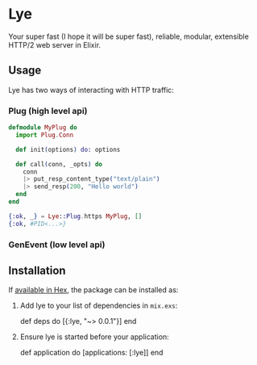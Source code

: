 # Lye
Your super fast (I hope it will be super fast), reliable, modular, extensible HTTP/2 web server in Elixir.

## Usage
Lye has two ways of interacting with HTTP traffic:

### Plug (high level api)

```elixir
defmodule MyPlug do
  import Plug.Conn

  def init(options) do: options

  def call(conn, _opts) do
    conn
    |> put_resp_content_type("text/plain")
    |> send_resp(200, "Hello world")
  end
end
```

```elixir
{:ok, _} = Lye::Plug.https MyPlug, []
{:ok, #PID<...>}
```

### GenEvent (low level api)

## Installation

If [available in Hex](https://hex.pm/docs/publish), the package can be installed as:

  1. Add lye to your list of dependencies in `mix.exs`:

        def deps do
          [{:lye, "~> 0.0.1"}]
        end

  2. Ensure lye is started before your application:

        def application do
          [applications: [:lye]]
        end
